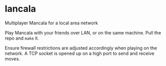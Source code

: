 # lancala
Multiplayer Mancala for a local area network

Play Mancala with your friends over LAN, or on the same machine.
Pull the repo and `make` it.

Ensure firewall restrictions are adjusted accordingly when playing on the network. A TCP socket is opened up on a high port to send and receive moves.
